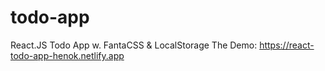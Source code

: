 # todo-app
 React.JS Todo App w. FantaCSS & LocalStorage
 The Demo: https://react-todo-app-henok.netlify.app
